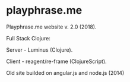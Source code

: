 # playphrase.me

Playphrase.me website v. 2.0 (2018).  

Full Stack Clojure:

Server - Luminus (Clojure).

Client - reagent/re-frame (ClojureScript).

Old site builded on angular.js and node.js (2014)
